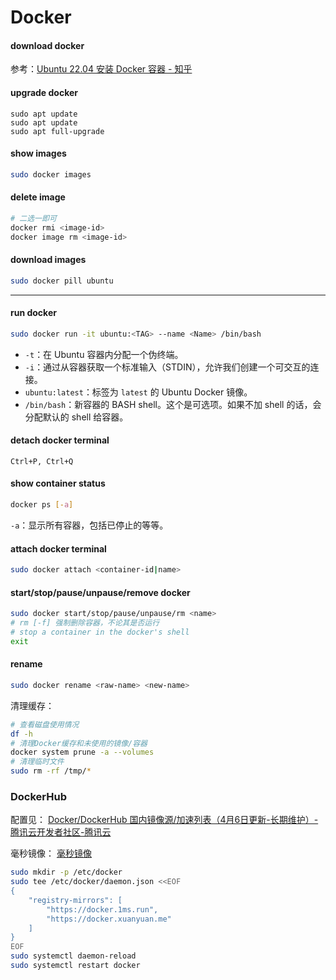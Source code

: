 # Docker

#### download docker

参考：[Ubuntu 22.04 安装 Docker 容器 - 知乎](https://zhuanlan.zhihu.com/p/25850755057)

#### upgrade docker

```Sh
sudo apt update
sudo apt update
sudo apt full-upgrade
```

#### show images

```sh
sudo docker images
```

#### delete image

```sh
# 二选一即可
docker rmi <image-id>
docker image rm <image-id>
```

#### download images

```sh
sudo docker pill ubuntu
```

---

#### run docker

```sh
sudo docker run -it ubuntu:<TAG> --name <Name> /bin/bash
```

- `-t`：在 Ubuntu 容器内分配一个伪终端。
- `-i`：通过从容器获取一个标准输入（STDIN），允许我们创建一个可交互的连接。
- `ubuntu:latest`：标签为 `latest` 的 Ubuntu Docker 镜像。
- `/bin/bash`：新容器的 BASH shell。这个是可选项。如果不加 shell 的话，会分配默认的 shell 给容器。

#### detach docker terminal

```
Ctrl+P, Ctrl+Q
```

#### show container status

```sh
docker ps [-a]
```

`-a`：显示所有容器，包括已停止的等等。

#### attach docker terminal

```sh
sudo docker attach <container-id|name>
```

#### start/stop/pause/unpause/remove docker

```sh
sudo docker start/stop/pause/unpause/rm <name>
# rm [-f] 强制删除容器，不论其是否运行
# stop a container in the docker's shell
exit
```

#### rename

```sh
sudo docker rename <raw-name> <new-name>
```

清理缓存：

```sh
# 查看磁盘使用情况
df -h
# 清理Docker缓存和未使用的镜像/容器
docker system prune -a --volumes
# 清理临时文件
sudo rm -rf /tmp/*
```

### DockerHub

配置见： [Docker/DockerHub 国内镜像源/加速列表（4月6日更新-长期维护）-腾讯云开发者社区-腾讯云](https://cloud.tencent.com/developer/article/2485043)

毫秒镜像： [毫秒镜像](https://1ms.run/)

```sh
sudo mkdir -p /etc/docker
sudo tee /etc/docker/daemon.json <<EOF
{
    "registry-mirrors": [
        "https://docker.1ms.run",
        "https://docker.xuanyuan.me"
    ]
}
EOF
sudo systemctl daemon-reload
sudo systemctl restart docker
```

























